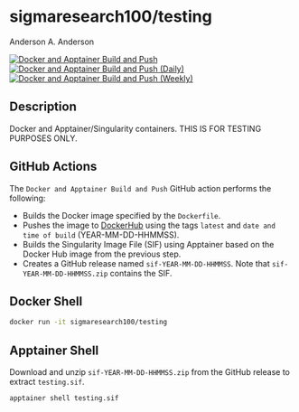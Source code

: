# sigmaresearch100/testing
Anderson A. Anderson

<!-- badges: start -->
[![Docker and Apptainer Build and Push](https://github.com/sigmaresearch100/container-testing/actions/workflows/docker-apptainer-build-push.yml/badge.svg)](https://github.com/sigmaresearch100/container-testing/actions/workflows/docker-apptainer-build-push.yml)
[![Docker and Apptainer Build and Push (Daily)](https://github.com/sigmaresearch100/container-testing/actions/workflows/docker-apptainer-build-push-daily.yml/badge.svg)](https://github.com/sigmaresearch100/container-testing/actions/workflows/docker-apptainer-build-push-daily.yml)
[![Docker and Apptainer Build and Push (Weekly)](https://github.com/sigmaresearch100/container-testing/actions/workflows/docker-apptainer-build-push-weekly.yml/badge.svg)](https://github.com/sigmaresearch100/container-testing/actions/workflows/docker-apptainer-build-push-weekly.yml)
<!-- badges: end -->

## Description

Docker and Apptainer/Singularity containers. THIS IS FOR TESTING PURPOSES ONLY.

## GitHub Actions

The `Docker and Apptainer Build and Push` GitHub action performs the following:

- Builds the Docker image specified by the `Dockerfile`.
- Pushes the image to [DockerHub](https://hub.docker.com/repository/docker/sigmaresearch100/docker-sandbox/general) using the tags `latest` and `date and time of build` (YEAR-MM-DD-HHMMSS).
- Builds the Singularity Image File (SIF) using Apptainer based on the Docker Hub image from the previous step.
- Creates a GitHub release named `sif-YEAR-MM-DD-HHMMSS`. Note that `sif-YEAR-MM-DD-HHMMSS.zip` contains the SIF. 

## Docker Shell

```bash
docker run -it sigmaresearch100/testing
```

## Apptainer Shell

Download and unzip `sif-YEAR-MM-DD-HHMMSS.zip` from the GitHub release to extract `testing.sif`.

```bash
apptainer shell testing.sif
```
